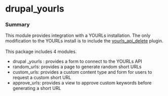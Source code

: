 # drupal_yourls
### Summary
This module provides integration with a YOURLs installation. The only modification to the YOURLs install is to include the [yourls_api_delete](https://github.com/claytondaley/yourls-api-delete) plugin.
<br>
<br>
This package includes 4 modules.
- drupal _yourls : provides a form to connect to the YOURLs API
- random_urls: provides a page to generate random short URLs 
- custom_urls: provides a custom content type and form for users to request a custom short URL
- approve_urls: provides a view to approve custom keywords before generating a short URL
